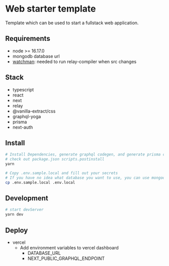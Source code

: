# Web starter template

Template which can be used to start a fullstack web application.

## Requirements

- node >= 16.17.0
- mongodb database url
- [watchman](https://facebook.github.io/watchman/): needed to run relay-compiler when src changes

## Stack

- typescript
- react
- next
- relay
- @vanilla-extract/css
- graphql-yoga
- prisma
- next-auth

## Install

```bash
# Install Dependencies, generate graphql codegen, and generate prisma client typing
# check out package.json scripts.postinstall
yarn

# Copy .env.sample.local and fill out your secrets
# If you have no idea what database you want to use, you can use mongodb atlas
cp .env.sample.local .env.local
```

## Development

```bash
# start devServer
yarn dev
```

## Deploy

- vercel
  - Add environment variables to vercel dashboard
    - DATABASE_URL
    - NEXT_PUBLIC_GRAPHQL_ENDPOINT
